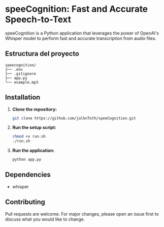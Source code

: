 # speeCognition: Fast and Accurate Speech-to-Text

speeCognition is a Python application that leverages the power of OpenAI's Whisper model to perform fast and accurate transcription from audio files.

## Estructura del proyecto

```
speecognition/
├── .env
├── .gitignore
├── app.py
└── example.mp3

```

## Installation

1. **Clone the repository:**

   ```bash
   git clone https://github.com/jalknToth/speeCognition.git
   ```

2. **Run the setup script:**

   ```bash
   chmod +x run.sh
   ./run.sh
   ```

3. **Run the application:**

   ```bash
   python app.py
   ```

## Dependencies

- whisper

## Contributing

Pull requests are welcome. For major changes, please open an issue first to discuss what you would like to change.





